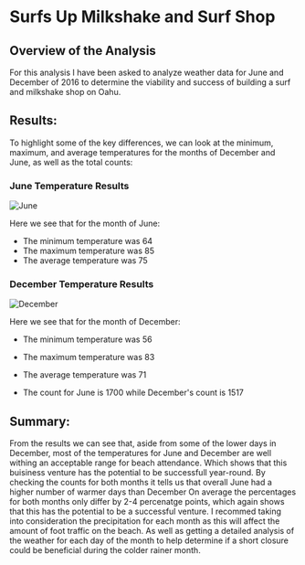 # Surfs Up Milkshake and Surf Shop

## Overview of the Analysis
For this analysis I have been asked to analyze weather data for June and December of 2016 to determine the viability and success of building a surf and milkshake shop on Oahu.

## Results:

To highlight some of the key differences, we can look at the minimum, maximum, and average temperatures for the months of December and June, as well as the total counts:

### June Temperature Results
![June](https://user-images.githubusercontent.com/107223650/191653718-bdcd8a0b-8070-46da-9ac3-ba9d2e307c98.png)

Here we see that for the month of June:
* The minimum temperature was 64
* The maximum temperature was 85
* The average temperature was 75

### December Temperature Results
![December](https://user-images.githubusercontent.com/107223650/191653746-855c0cb6-109f-44d0-9a59-4b219db03619.png)

Here we see that for the month of December:
* The minimum temperature was 56
* The maximum temperature was 83
* The average temperature was 71

* The count for June is 1700 while December's count is 1517

## Summary:
From the results we can see that, aside from some of the lower days in December, most of the temperatures for June and December are well withing an acceptable range for beach attendance. Which shows that this buisiness venture has the potential to be successfull year-round.
By checking the counts for both months it tells us that overall June had a higher number of warmer days than December
On average the percentages for both months only differ by 2-4 percenatge points, which again shows that this has the potential to be a successful venture. 
I recommed taking into consideration the precipitation for each month as this will affect the amount of foot traffic on the beach. As well as getting a detailed analysis of the weather for each day of the month to help determine if a short closure could be beneficial during the colder rainer month.
